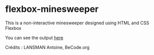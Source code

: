 # flexbox-minesweeper

This is a non-interactive minesweeper designed using HTML and CSS Flexbox

You can see the output [here](https://antoinel74.github.io/flexbox-minesweeper/)

Crédits : LANSMAN Antoine, BeCode.org